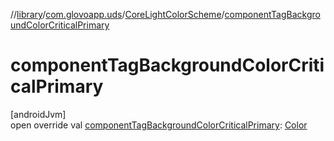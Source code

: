 //[library](../../../index.md)/[com.glovoapp.uds](../index.md)/[CoreLightColorScheme](index.md)/[componentTagBackgroundColorCriticalPrimary](component-tag-background-color-critical-primary.md)

# componentTagBackgroundColorCriticalPrimary

[androidJvm]\
open override val [componentTagBackgroundColorCriticalPrimary](component-tag-background-color-critical-primary.md): [Color](https://developer.android.com/reference/kotlin/androidx/compose/ui/graphics/Color.html)
